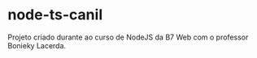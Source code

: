 # node-ts-canil
Projeto criado durante ao curso de NodeJS da B7 Web com o professor Bonieky Lacerda.
